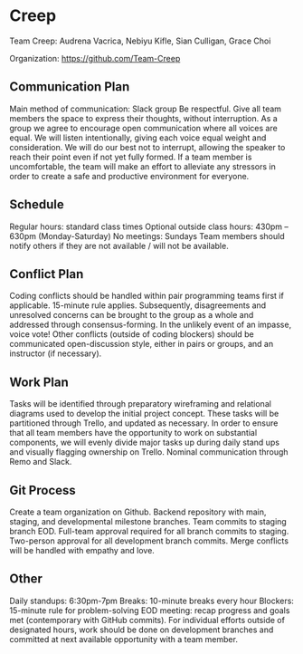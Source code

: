 # Creep

Team Creep: Audrena Vacrica, Nebiyu Kifle, Sian Culligan, Grace Choi 

Organization: https://github.com/Team-Creep

## Communication Plan
Main method of communication: Slack group 
Be respectful. Give all team members the space to express their thoughts, without interruption. As a group we agree to encourage open communication where all voices are equal. We will listen intentionally, giving each voice equal weight and consideration. We will do our best not to interrupt, allowing the speaker to reach their point even if not yet fully formed. If a team member is uncomfortable, the team will make an effort to alleviate any stressors in order to create a safe and productive environment for everyone.

## Schedule
Regular hours: standard class times
Optional outside class hours: 430pm – 630pm (Monday-Saturday)
No meetings: Sundays
Team members should notify others if they are not available / will not be available. 

## Conflict Plan
Coding conflicts should be handled within pair programming teams first if applicable. 15-minute rule applies. Subsequently, disagreements and unresolved concerns can be brought to the group as a whole and addressed through consensus-forming. In the unlikely event of an impasse, voice vote! Other conflicts (outside of coding blockers) should be communicated open-discussion style, either in pairs or groups, and an instructor (if necessary). 

## Work Plan
Tasks will be identified through preparatory wireframing and relational diagrams used to develop the initial project concept. These tasks will be partitioned through Trello, and updated as necessary. In order to ensure that all team members have the opportunity to work on substantial components, we will evenly divide major tasks up during daily stand ups and visually flagging ownership on Trello. Nominal communication through Remo and Slack.

## Git Process
Create a team organization on Github. Backend repository with main, staging, and developmental milestone branches. Team commits to staging branch EOD. Full-team approval required for all branch commits to staging. Two-person approval for all development branch commits. Merge conflicts will be handled with empathy and love. 

## Other
Daily standups: 6:30pm-7pm
Breaks: 10-minute breaks every hour
Blockers: 15-minute rule for problem-solving
EOD meeting: recap progress and goals met (contemporary with GitHub commits). 
For individual efforts outside of designated hours, work should be done on development branches and committed at next available opportunity with a team member.

